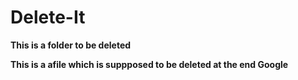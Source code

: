 # Delete-It
<b>This is a folder to be deleted <b>
<article>
This is a afile which is suppposed to be deleted at the end
<url = "www.google.com">Google</url>
</article>